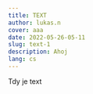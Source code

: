 ```yaml
---
title: TEXT
author: lukas.n
cover: aaa
date: 2022-05-26-05-11
slug: text-1
description: Ahoj
lang: cs
---
```

Tdy je text
